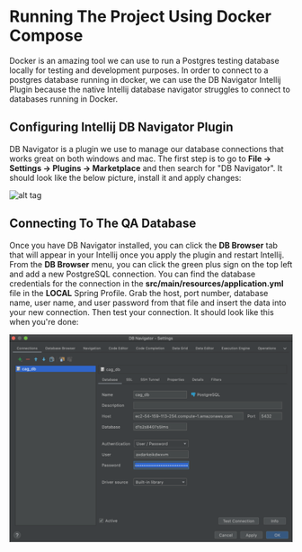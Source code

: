 # Running The Project Using Docker Compose

Docker is an amazing tool we can use to run a Postgres testing database locally for testing and development purposes. In order to connect to a postgres database running in docker, we can use the DB Navigator Intellij Plugin because the native Intellij database navigator struggles to connect to databases running in Docker. 

## Configuring Intellij DB Navigator Plugin

DB Navigator is a plugin we use to manage our database connections that works great on both windows and mac. The first step is to go to **File -> Settings -> Plugins -> Marketplace** and then search for "DB Navigator". It should look like the below picture, install it and apply changes:

![alt tag](./imgs/db-navigator-plugin.JPG)

## Connecting To The QA Database

Once you have DB Navigator installed, you can click the **DB Browser** tab that will appear in your Intellij once you apply the plugin and restart Intellij. From the **DB Browser** menu, you can click the green plus sign on the top left and add a new PostgreSQL connection. You can find the database credentials for the connection in the **src/main/resources/application.yml** file in the **LOCAL** Spring Profile. Grab the host, port number, database name, user name, and user password from that file and insert the data into your new connection. Then test your connection. It should look like this when you're done:

![alt tag](./imgs/connect-to-qa-db.png)
